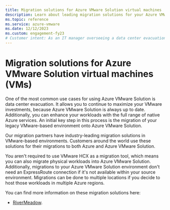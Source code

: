 ```yaml
---
title: Migration solutions for Azure VMware Solution virtual machines
description: Learn about leading migration solutions for your Azure VMware Solution virtual machines.
ms.topic: reference
ms.service: azure-vmware
ms.date: 12/12/2023
ms.custom: engagement-fy23
# Customer intent: As an IT manager overseeing a data center evacuation, I want to evaluate migration solutions for Azure VMware Solution virtual machines, so that I can effectively move our VMware-based workloads to Azure while maximizing our existing investments.
---
```


# Migration solutions for Azure VMware Solution virtual machines (VMs)

One of the most common use cases for using Azure VMware Solution is data center evacuation.  It allows you to continue to maximize your VMware investments, because Azure VMware Solution is always up to date. Additionally, you can enhance your workloads with the full range of native Azure services.  An initial key step in this process is the migration of your legacy VMware-based environment onto Azure VMware Solution.

Our migration partners have industry-leading migration solutions in VMware-based environments. Customers around the world use these solutions for their migrations to both Azure and Azure VMware Solution.

You aren't required to use VMware HCX as a migration tool, which means you can also migrate physical workloads into Azure VMware Solution. Additionally, migrations to your Azure VMware Solution environment don't need an ExpressRoute connection if it's not available within your source environment.  Migrations can be done to multiple locations if you decide to host those workloads in multiple Azure regions.

You can find more information on these migration solutions here:
- [RiverMeadow](https://www.rivermeadow.com/migrating-to-vmware-on-azure).
